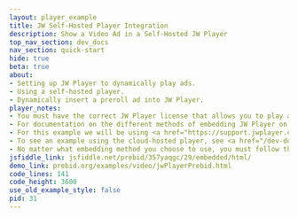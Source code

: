 ```yaml
---
layout: player_example
title: JW Self-Hosted Player Integration
description: Show a Video Ad in a Self-Hosted JW Player
top_nav_section: dev_docs
nav_section: quick-start
hide: true
beta: true
about:
- Setting up JW Player to dynamically play ads.
- Using a self-hosted player.
- Dynamically insert a preroll ad into JW Player.
player_notes:
- You must have the correct JW Player license that allows you to play advertising.
- For documentation on the different methods of embedding JW Player on your site, see <a href="https://support.jwplayer.com/customer/portal/articles/1406723-mp4-video-embed">Embedding With JW Player</a>. 
- For this example we will be using <a href="https://support.jwplayer.com/customer/portal/articles/1406723-mp4-video-embed#fndtn-method-3">method 3</a>, a self-hosted player with JW Platform hosted content.
- To see an example using the cloud-hosted player, see <a href="/dev-docs/examples/jw-cloud-example.html">Show a Video Ad in a Cloud Hosted JW Player</a>.
- No matter what embedding method you choose to use, you must follow the <b>custom embed</b> instructions. You cannot use the single-line embed.
jsfiddle_link: jsfiddle.net/prebid/357yaqgc/29/embedded/html/
demo_link: prebid.org/examples/video/jwPlayerPrebid.html
code_lines: 141
code_height: 3600
use_old_example_style: false
pid: 31
---
```

